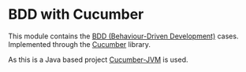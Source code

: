 # BDD with Cucumber

This module contains the [BDD (Behaviour-Driven Development)](https://en.wikipedia.org/wiki/Behavior-driven_development) cases. Implemented through the [Cucumber](https://cucumber.io/) library.  

As this is a Java based project [Cucumber-JVM](https://github.com/cucumber/cucumber-jvm) is used.